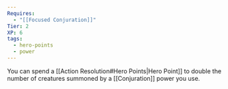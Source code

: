```yaml
---
Requires:
  - "[[Focused Conjuration]]"
Tier: 2
XP: 6
tags:
  - hero-points
  - power
---
```

You can spend a [[Action Resolution#Hero Points|Hero Point]] to double the number of creatures summoned by a [[Conjuration]] power you use.